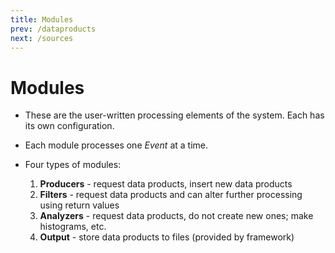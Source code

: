 ```yaml
---
title: Modules
prev: /dataproducts
next: /sources
---
```


Modules
=======

* These are the user-written processing elements of the system. Each has its own configuration.  

* Each module processes one *Event* at a time.

* Four types of modules:
  1. **Producers** - request data products, insert new data products
  2. **Filters** - request data products and can alter further processing using return values
  3. **Analyzers** - request data products, do not create new ones; make histograms, etc.
  4. **Output** - store data products to files (provided by framework)